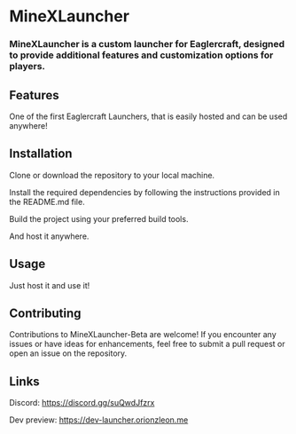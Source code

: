# MineXLauncher

### MineXLauncher is a custom launcher for Eaglercraft, designed to provide additional features and customization options for players.

## Features

One of the first Eaglercraft Launchers, that is easily hosted and can be used anywhere!

## Installation

Clone or download the repository to your local machine.

Install the required dependencies by following the instructions provided in the README.md file.

Build the project using your preferred build tools.

And host it anywhere.

## Usage

Just host it and use it!

## Contributing

Contributions to MineXLauncher-Beta are welcome! If you encounter any issues or have ideas for enhancements, feel free to submit a pull request or open an issue on the repository.

## Links

Discord: https://discord.gg/suQwdJfzrx

Dev preview: https://dev-launcher.orionzleon.me
